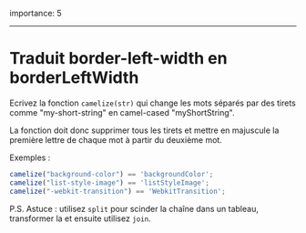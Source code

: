 importance: 5

---

# Traduit border-left-width en borderLeftWidth

Ecrivez la fonction `camelize(str)` qui change les mots séparés par des tirets comme "my-short-string" en camel-cased "myShortString".

La fonction doit donc supprimer tous les tirets et mettre en majuscule la première lettre de chaque mot à partir du deuxième mot.

Exemples :

```js
camelize("background-color") == 'backgroundColor';
camelize("list-style-image") == 'listStyleImage';
camelize("-webkit-transition") == 'WebkitTransition';
```

P.S. Astuce : utilisez `split` pour scinder la chaîne dans un tableau, transformer la et ensuite utilisez `join`.
